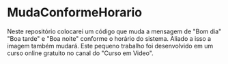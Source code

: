 # MudaConformeHorario
Neste repositório colocarei um código que muda a mensagem de "Bom dia" "Boa tarde" e "Boa noite" conforme o horário do sistema. Aliado a isso
a imagem também mudará.
Este pequeno trabalho foi desenvolvido em um curso online gratuito no canal do "Curso em Video".
